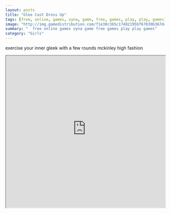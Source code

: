 ```yaml
---
layout: posts
title: "Glee Cast Dress Up"
tags: [free, online, games, oyna, game, free, games, play, play, games]
image: "http://img.gamedistribution.com/f1e30c365c17402195bf67830b367d43.jpg"
summary: "  free online games oyna game free games play play games"
category: "Girls"
---
```


exercise your inner gleek with a few rounds mckinley high fashion

<iframe width="100%" height="480px;" src="http://flash.gamedistribution.com?game=f1e30c365c17402195bf67830b367d43"></iframe>